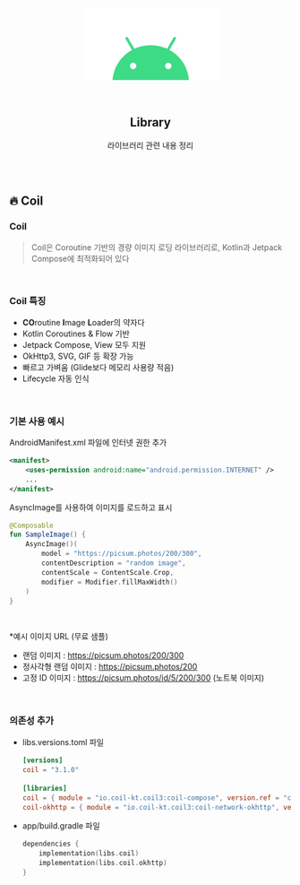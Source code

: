 <div align="center">
  <p>
    <img src="../README.assets/android.png">
  </p>
  <br>
  <h2>Library</h2>
  <p>라이브러리 관련 내용 정리</p>
  <br>
  <br>
</div>



## 🔥 Coil

### Coil

> Coil은 Coroutine 기반의 경량 이미지 로딩 라이브러리로, Kotlin과 Jetpack Compose에 최적화되어 있다

<br>

### Coil 특징

- **CO**routine **I**mage **L**oader의 약자다
- Kotlin Coroutines & Flow 기반
- Jetpack Compose, View 모두 지원
- OkHttp3, SVG, GIF 등 확장 가능
- 빠르고 가벼움 (Glide보다 메모리 사용량 적음)
- Lifecycle 자동 인식

<br>

### 기본 사용 예시

AndroidManifest.xml 파일에 인터넷 권한 추가

```xml
<manifest>
    <uses-permission android:name="android.permission.INTERNET" />
    ...
</manifest>
```

AsyncImage를 사용하여 이미지를 로드하고 표시

```kotlin
@Composable
fun SampleImage() {
    AsyncImage()(
        model = "https://picsum.photos/200/300",
        contentDescription = "random image",
        contentScale = ContentScale.Crop,
        modifier = Modifier.fillMaxWidth()
    )
}
```

<br>

*예시 이미지 URL (무료 샘플)

- 랜덤 이미지 : https://picsum.photos/200/300
- 정사각형 랜덤 이미지 : https://picsum.photos/200
- 고정 ID 이미지 : https://picsum.photos/id/5/200/300 (노트북 이미지)

<br>

### 의존성 추가

- libs.versions.toml 파일

  ```toml
  [versions]
  coil = "3.1.0"
  
  [libraries]
  coil = { module = "io.coil-kt.coil3:coil-compose", version.ref = "coil" }
  coil-okhttp = { module = "io.coil-kt.coil3:coil-network-okhttp", version.ref = "coil" }
  ```

- app/build.gradle 파일

  ```kotlin
  dependencies {
      implementation(libs.coil)
      implementation(libs.coil.okhttp)
  }
  ```

